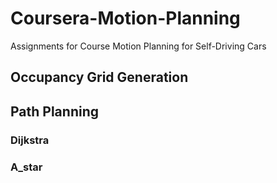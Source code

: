 # Coursera-Motion-Planning
Assignments for Course Motion Planning for Self-Driving Cars 

## Occupancy Grid Generation

## Path Planning
### Dijkstra

### A_star


